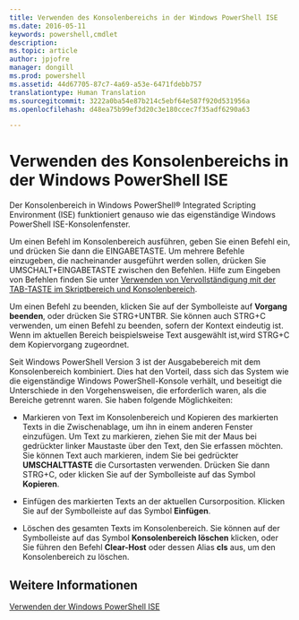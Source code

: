 ```yaml
---
title: Verwenden des Konsolenbereichs in der Windows PowerShell ISE
ms.date: 2016-05-11
keywords: powershell,cmdlet
description: 
ms.topic: article
author: jpjofre
manager: dongill
ms.prod: powershell
ms.assetid: 44d67705-87c7-4a69-a53e-6471fdebb757
translationtype: Human Translation
ms.sourcegitcommit: 3222a0ba54e87b214c5ebf64e587f920d531956a
ms.openlocfilehash: d48ea75b99ef3d20c3e180ccec7f35adf6290a63

---
```


# Verwenden des Konsolenbereichs in der Windows PowerShell ISE
Der Konsolenbereich in Windows PowerShell® Integrated Scripting Environment (ISE) funktioniert genauso wie das eigenständige Windows PowerShell ISE-Konsolenfenster.

Um einen Befehl im Konsolenbereich ausführen, geben Sie einen Befehl ein, und drücken Sie dann die EINGABETASTE. Um mehrere Befehle einzugeben, die nacheinander ausgeführt werden sollen, drücken Sie UMSCHALT+EINGABETASTE zwischen den Befehlen. Hilfe zum Eingeben von Befehlen finden Sie unter [Verwenden von Vervollständigung mit der TAB-TASTE im Skriptbereich und Konsolenbereich](How-to-Use-Tab-Completion-in-the-Script-Pane-and-Console-Pane.md).

Um einen Befehl zu beenden, klicken Sie auf der Symbolleiste auf **Vorgang beenden**, oder drücken Sie STRG+UNTBR. Sie können auch STRG+C verwenden, um einen Befehl zu beenden, sofern der Kontext eindeutig ist. Wenn im aktuellen Bereich beispielsweise Text ausgewählt ist,wird STRG+C dem Kopiervorgang zugeordnet.

Seit Windows PowerShell Version 3 ist der Ausgabebereich mit dem Konsolenbereich kombiniert. Dies hat den Vorteil, dass sich das System wie die eigenständige Windows PowerShell-Konsole verhält, und beseitigt die Unterschiede in den Vorgehensweisen, die erforderlich waren, als die Bereiche getrennt waren. Sie haben folgende Möglichkeiten:

-   Markieren von Text im Konsolenbereich und Kopieren des markierten Texts in die Zwischenablage, um ihn in einem anderen Fenster einzufügen. Um Text zu markieren, ziehen Sie mit der Maus bei gedrückter linker Maustaste über den Text, den Sie erfassen möchten. Sie können Text auch markieren, indem Sie bei gedrückter **UMSCHALTTASTE** die Cursortasten verwenden. Drücken Sie dann STRG+C, oder klicken Sie auf der Symbolleiste auf das Symbol **Kopieren**.

-   Einfügen des markierten Texts an der aktuellen Cursorposition. Klicken Sie auf der Symbolleiste auf das Symbol **Einfügen**.

-   Löschen des gesamten Texts im Konsolenbereich. Sie können auf der Symbolleiste auf das Symbol **Konsolenbereich löschen** klicken, oder Sie führen den Befehl **Clear-Host** oder dessen Alias **cls** aus, um den Konsolenbereich zu löschen.

## Weitere Informationen
[Verwenden der Windows PowerShell ISE](Using-the-Windows-PowerShell-ISE.md)




<!--HONumber=Aug16_HO4-->


